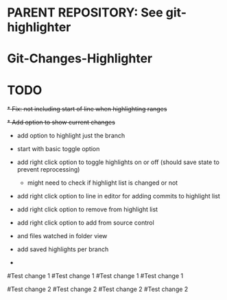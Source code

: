 # PARENT REPOSITORY: See git-highlighter

# Git-Changes-Highlighter

# TODO
~~* Fix: not including start of line when highlighting ranges~~

~~* Add option to show current changes~~

* add option to highlight just the branch

* start with basic toggle option
* add right click option to toggle highlights on or off (should save state to prevent reprocessing)
    * might need to check if highlight list is changed or not

* add right click option to line in editor for adding commits to highlight list

* add right click option to remove from highlight list

* add right click option to add from source control

* and files watched in folder view

* add saved highlights per branch

* 
#Test change 1
#Test change 1
#Test change 1
#Test change 1

#Test change 2
#Test change 2
#Test change 2
#Test change 2

